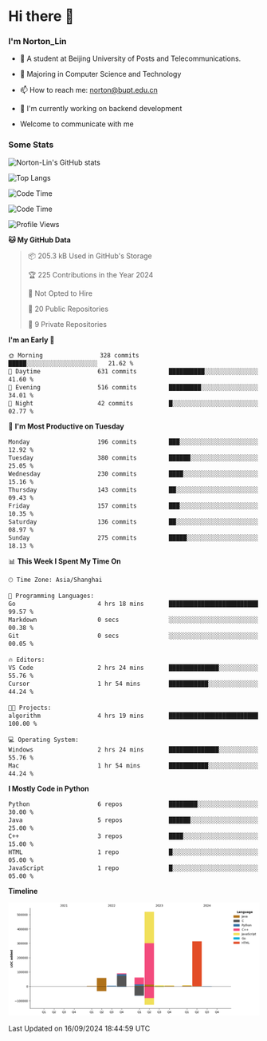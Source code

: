 
# Hi there 👋

### I'm Norton_Lin
- 🏫 A student at Beijing University of Posts and Telecommunications.
- 🌱 Majoring in Computer Science and Technology
- 📫 How to reach me: norton@bupt.edu.cn
- 🌱 I'm currently working on backend development

- Welcome to communicate with me

### Some Stats
![Norton-Lin's GitHub stats](https://github-readme-stats.vercel.app/api?username=Norton-Lin&count_private=true&show_icons=true&theme=radical)

![Top Langs](https://github-readme-stats.vercel.app/api/top-langs/?username=Norton-Lin&langs_count=10&layout=compact)

![Code Time](https://github-readme-stats.vercel.app/api/wakatime?username=Norton_Lin)

<!--START_SECTION:waka-->
![Code Time](http://img.shields.io/badge/Code%20Time-815%20hrs%2053%20mins-blue)

![Profile Views](http://img.shields.io/badge/Profile%20Views-0-blue)

**🐱 My GitHub Data** 

> 📦 205.3 kB Used in GitHub's Storage 
 > 
> 🏆 225 Contributions in the Year 2024
 > 
> 🚫 Not Opted to Hire
 > 
> 📜 20 Public Repositories 
 > 
> 🔑 9 Private Repositories 
 > 
**I'm an Early 🐤** 

```text
🌞 Morning                328 commits         █████░░░░░░░░░░░░░░░░░░░░   21.62 % 
🌆 Daytime                631 commits         ██████████░░░░░░░░░░░░░░░   41.60 % 
🌃 Evening                516 commits         █████████░░░░░░░░░░░░░░░░   34.01 % 
🌙 Night                  42 commits          █░░░░░░░░░░░░░░░░░░░░░░░░   02.77 % 
```
📅 **I'm Most Productive on Tuesday** 

```text
Monday                   196 commits         ███░░░░░░░░░░░░░░░░░░░░░░   12.92 % 
Tuesday                  380 commits         ██████░░░░░░░░░░░░░░░░░░░   25.05 % 
Wednesday                230 commits         ████░░░░░░░░░░░░░░░░░░░░░   15.16 % 
Thursday                 143 commits         ██░░░░░░░░░░░░░░░░░░░░░░░   09.43 % 
Friday                   157 commits         ███░░░░░░░░░░░░░░░░░░░░░░   10.35 % 
Saturday                 136 commits         ██░░░░░░░░░░░░░░░░░░░░░░░   08.97 % 
Sunday                   275 commits         █████░░░░░░░░░░░░░░░░░░░░   18.13 % 
```


📊 **This Week I Spent My Time On** 

```text
🕑︎ Time Zone: Asia/Shanghai

💬 Programming Languages: 
Go                       4 hrs 18 mins       █████████████████████████   99.57 % 
Markdown                 0 secs              ░░░░░░░░░░░░░░░░░░░░░░░░░   00.38 % 
Git                      0 secs              ░░░░░░░░░░░░░░░░░░░░░░░░░   00.05 % 

🔥 Editors: 
VS Code                  2 hrs 24 mins       ██████████████░░░░░░░░░░░   55.76 % 
Cursor                   1 hr 54 mins        ███████████░░░░░░░░░░░░░░   44.24 % 

🐱‍💻 Projects: 
algorithm                4 hrs 19 mins       █████████████████████████   100.00 % 

💻 Operating System: 
Windows                  2 hrs 24 mins       ██████████████░░░░░░░░░░░   55.76 % 
Mac                      1 hr 54 mins        ███████████░░░░░░░░░░░░░░   44.24 % 
```

**I Mostly Code in Python** 

```text
Python                   6 repos             ████████░░░░░░░░░░░░░░░░░   30.00 % 
Java                     5 repos             ██████░░░░░░░░░░░░░░░░░░░   25.00 % 
C++                      3 repos             ████░░░░░░░░░░░░░░░░░░░░░   15.00 % 
HTML                     1 repo              █░░░░░░░░░░░░░░░░░░░░░░░░   05.00 % 
JavaScript               1 repo              █░░░░░░░░░░░░░░░░░░░░░░░░   05.00 % 
```



**Timeline**

![Lines of Code chart](https://raw.githubusercontent.com/Norton-Lin/Norton-Lin/main/assets/bar_graph.png)


 Last Updated on 16/09/2024 18:44:59 UTC
<!--END_SECTION:waka-->

